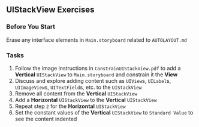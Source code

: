 ## UIStackView Exercises

### Before You Start
Erase any interface elements in `Main.storyboard` related to `AUTOLAYOUT.md`

### Tasks
1. Follow the image instructions in `ConstrainUIStackView.pdf` to add a __Vertical__ `UIStackView` to `Main.storyboard` and constrain it the __View__
2. Discuss and explore adding content such as `UIView`s, `UILabel`s, `UIImageView`s, `UITextField`s, etc. to the `UIStackView`
3. Remove all content from the __Vertical__ `UIStackView`
4. Add a __Horizontal__ `UIStackView` to the __Vertical__ `UIStackView`
5. Repeat step `2` for the __Horizontal__ `UIStackView`
6. Set the constant values of the __Vertical__ `UIStackView` to `Standard Value` to see the content indented